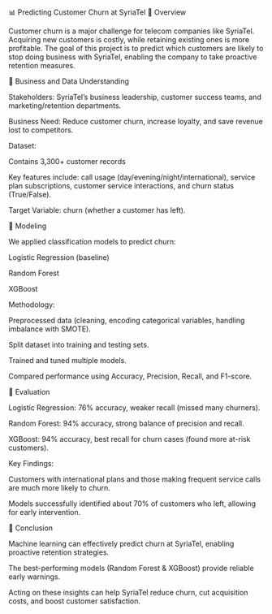 📊 Predicting Customer Churn at SyriaTel
🔹 Overview

Customer churn is a major challenge for telecom companies like SyriaTel. Acquiring new customers is costly, while retaining existing ones is more profitable. The goal of this project is to predict which customers are likely to stop doing business with SyriaTel, enabling the company to take proactive retention measures.

🔹 Business and Data Understanding

Stakeholders: SyriaTel’s business leadership, customer success teams, and marketing/retention departments.

Business Need: Reduce customer churn, increase loyalty, and save revenue lost to competitors.

Dataset:

Contains 3,300+ customer records

Key features include: call usage (day/evening/night/international), service plan subscriptions, customer service interactions, and churn status (True/False).

Target Variable: churn (whether a customer has left).

🔹 Modeling

We applied classification models to predict churn:

Logistic Regression (baseline)

Random Forest

XGBoost

Methodology:

Preprocessed data (cleaning, encoding categorical variables, handling imbalance with SMOTE).

Split dataset into training and testing sets.

Trained and tuned multiple models.

Compared performance using Accuracy, Precision, Recall, and F1-score.

🔹 Evaluation

Logistic Regression: 76% accuracy, weaker recall (missed many churners).

Random Forest: 94% accuracy, strong balance of precision and recall.

XGBoost: 94% accuracy, best recall for churn cases (found more at-risk customers).

Key Findings:

Customers with international plans and those making frequent service calls are much more likely to churn.

Models successfully identified about 70% of customers who left, allowing for early intervention.

🔹 Conclusion

Machine learning can effectively predict churn at SyriaTel, enabling proactive retention strategies.

The best-performing models (Random Forest & XGBoost) provide reliable early warnings.

Acting on these insights can help SyriaTel reduce churn, cut acquisition costs, and boost customer satisfaction.
